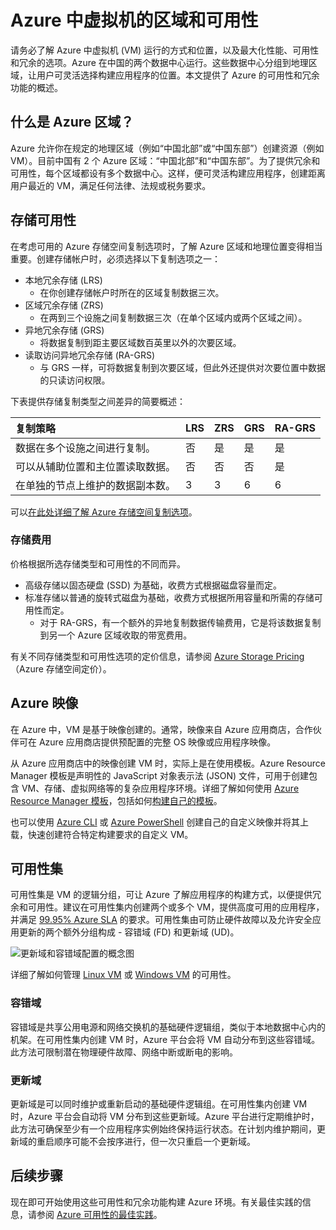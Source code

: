 # Azure 中虚拟机的区域和可用性
请务必了解 Azure 中虚拟机 (VM) 运行的方式和位置，以及最大化性能、可用性和冗余的选项。Azure 在中国的两个数据中心运行。这些数据中心分组到地理区域，让用户可灵活选择构建应用程序的位置。本文提供了 Azure 的可用性和冗余功能的概述。

## 什么是 Azure 区域？
Azure 允许你在规定的地理区域（例如“中国北部”或“中国东部”）创建资源（例如 VM）。目前中国有 2 个 Azure 区域：“中国北部”和“中国东部”。为了提供冗余和可用性，每个区域都设有多个数据中心。这样，便可灵活构建应用程序，创建距离用户最近的 VM，满足任何法律、法规或税务要求。

## 存储可用性
在考虑可用的 Azure 存储空间复制选项时，了解 Azure 区域和地理位置变得相当重要。创建存储帐户时，必须选择以下复制选项之一：

- 本地冗余存储 (LRS)
    - 在你创建存储帐户时所在的区域复制数据三次。
- 区域冗余存储 (ZRS)
    - 在两到三个设施之间复制数据三次（在单个区域内或两个区域之间）。
- 异地冗余存储 (GRS)
    - 将数据复制到距主要区域数百英里以外的次要区域。
- 读取访问异地冗余存储 (RA-GRS)
    - 与 GRS 一样，可将数据复制到次要区域，但此外还提供对次要位置中数据的只读访问权限。

下表提供存储复制类型之间差异的简要概述：

| 复制策略 | LRS | ZRS | GRS | RA-GRS |
|:----------------------------------------------------------------------------|:----|:----|:----|:-------|
| 数据在多个设施之间进行复制。 | 否 | 是 | 是 | 是 |
| 可以从辅助位置和主位置读取数据。 | 否 | 否 | 否 | 是 |
| 在单独的节点上维护的数据副本数。 | 3 | 3 | 6 | 6 |

可以[在此处详细了解 Azure 存储空间复制选项](/documentation/articles/storage-redundancy/)。

### 存储费用
价格根据所选存储类型和可用性的不同而异。

- 高级存储以固态硬盘 (SSD) 为基础，收费方式根据磁盘容量而定。
- 标准存储以普通的旋转式磁盘为基础，收费方式根据所用容量和所需的存储可用性而定。
    - 对于 RA-GRS，有一个额外的异地复制数据传输费用，它是将该数据复制到另一个 Azure 区域收取的带宽费用。

有关不同存储类型和可用性选项的定价信息，请参阅 [Azure Storage Pricing](/pricing/details/storage/)（Azure 存储空间定价）。


## Azure 映像
在 Azure 中，VM 是基于映像创建的。通常，映像来自 Azure 应用商店，合作伙伴可在 Azure 应用商店提供预配置的完整 OS 映像或应用程序映像。

从 Azure 应用商店中的映像创建 VM 时，实际上是在使用模板。Azure Resource Manager 模板是声明性的 JavaScript 对象表示法 (JSON) 文件，可用于创建包含 VM、存储、虚拟网络等的复杂应用程序环境。详细了解如何使用 [Azure Resource Manager 模板](/documentation/articles/resource-group-overview)，包括如何[构建自己的模板](/documentation/articles/resource-group-authoring-templates/)。

也可以使用 [Azure CLI](/documentation/articles/virtual-machines-linux-upload-vhd/) 或 [Azure PowerShell](/documentation/articles/virtual-machines-windows-upload-image/) 创建自己的自定义映像并将其上载，快速创建符合特定构建要求的自定义 VM。

## 可用性集
可用性集是 VM 的逻辑分组，可让 Azure 了解应用程序的构建方式，以便提供冗余和可用性。建议在可用性集内创建两个或多个 VM，提供高度可用的应用程序，并满足 [99\.95% Azure SLA](/support/sla/virtual-machines/) 的要求。可用性集由可防止硬件故障以及允许安全应用更新的两个额外分组构成 - 容错域 (FD) 和更新域 (UD)。

![更新域和容错域配置的概念图](./media/virtual-machines-common-regions-and-availability/ud-fd-configuration.png)  


详细了解如何管理 [Linux VM](/documentation/articles/virtual-machines-linux-manage-availability/) 或 [Windows VM](/documentation/articles/virtual-machines-windows-manage-availability/) 的可用性。

### 容错域
容错域是共享公用电源和网络交换机的基础硬件逻辑组，类似于本地数据中心内的机架。在可用性集内创建 VM 时，Azure 平台会将 VM 自动分布到这些容错域。此方法可限制潜在物理硬件故障、网络中断或断电的影响。

### 更新域
更新域是可以同时维护或重新启动的基础硬件逻辑组。在可用性集内创建 VM 时，Azure 平台会自动将 VM 分布到这些更新域。Azure 平台进行定期维护时，此方法可确保至少有一个应用程序实例始终保持运行状态。在计划内维护期间，更新域的重启顺序可能不会按序进行，但一次只重启一个更新域。


## 后续步骤
现在即可开始使用这些可用性和冗余功能构建 Azure 环境。有关最佳实践的信息，请参阅 [Azure 可用性的最佳实践](/documentation/articles/best-practices-availability-checklist/)。

<!---HONumber=Mooncake_1114_2016-->